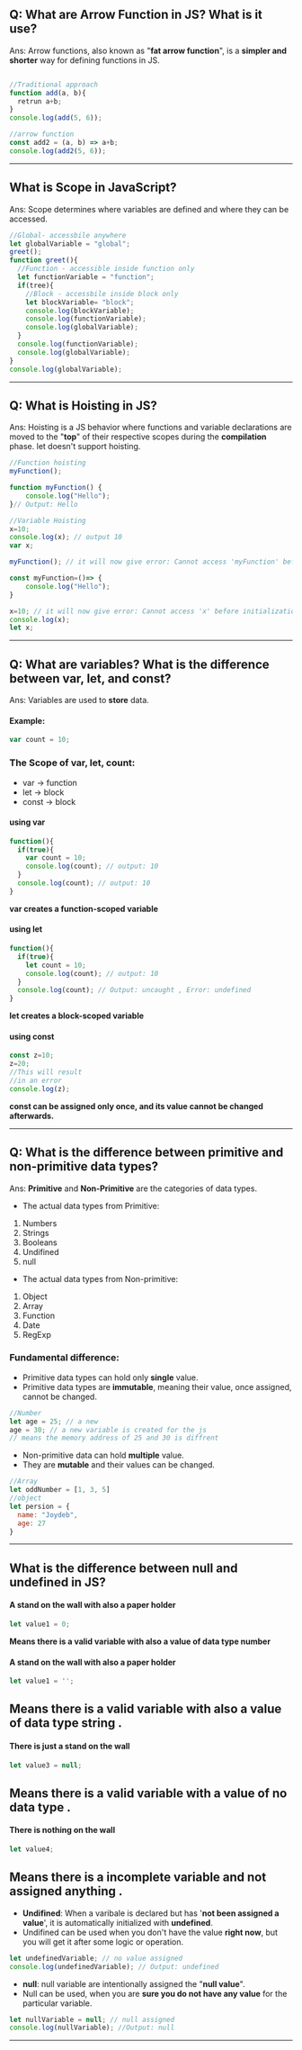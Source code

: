## Q: What are Arrow Function in JS? What is it use?
Ans: Arrow functions, also known as "**fat arrow function**", is a **simpler and shorter** way for defining functions in JS.
```js

//Traditional approach
function add(a, b){
  retrun a+b;
}
console.log(add(5, 6));

//arrow function
const add2 = (a, b) => a+b;
console.log(add2(5, 6));
```
****************************************
## What is Scope in JavaScript?
Ans: Scope determines where variables are defined and where they can be accessed.
```js
//Global- accessbile anywhere
let globalVariable = "global";
greet();
function greet(){
  //Function - accessible inside function only
  let functionVariable = "function";
  if(tree){
    //Block - accessbile inside block only
    let blockVariable= "block";
    console.log(blockVariable);
    console.log(functionVariable);
    console.log(globalVariable);
  }
  console.log(functionVariable);
  console.log(globalVariable);
}
console.log(globalVariable);
```
******************************************************
## Q: What is Hoisting in JS?
Ans: Hoisting is a JS behavior where functions and variable declarations are moved to the "**top**" of their respective scopes during the **compilation** phase. let doesn't support hoisting.
```js
//Function hoisting
myFunction();

function myFunction() {
    console.log("Hello");
}// Output: Hello

//Variable Hoisting
x=10;
console.log(x); // output 10
var x;
```
```js
myFunction(); // it will now give error: Cannot access 'myFunction' before initialization

const myFunction=()=> {
    console.log("Hello");
}

x=10; // it will now give error: Cannot access 'x' before initialization
console.log(x);
let x;
```
*******************************************************************************
## Q: What are variables? What is the difference between var, let, and const?
Ans: Variables are used to **store** data.
#### Example:
```js
var count = 10;
```
### The Scope of var, let, count:
- var -> function
- let -> block
- const -> block
#### using var
```js
function(){
  if(true){
    var count = 10;
    console.log(count); // output: 10
  }
  console.log(count); // output: 10
}
```
**var creates a function-scoped variable**
#### using let
```js
function(){
  if(true){
    let count = 10;
    console.log(count); // output: 10
  }
  console.log(count); // Output: uncaught , Error: undefined
}
```
**let creates a block-scoped variable**
#### using const
```js
const z=10;
z=20;
//This will result
//in an error
console.log(z);
```
**const can be assigned only once, and its value cannot be changed afterwards.**
*****************************************************************************
## Q: What is the difference between primitive and non-primitive data types?
Ans: **Primitive** and **Non-Primitive** are the categories of data types.
- The actual data types from Primitive:
1. Numbers
2. Strings
3. Booleans
4. Undifined
5. null
- The actual data types from Non-primitive:
1. Object
2. Array
3. Function
4. Date
5. RegExp
### Fundamental difference:
- Primitive data types can hold only **single** value.
- Primitive data types are **immutable**, meaning their value, once assigned, cannot be changed.
```js
//Number
let age = 25; // a new
age = 30; // a new variable is created for the js
// means the memory address of 25 and 30 is diffrent
```
- Non-primitive data can hold **multiple** value.
- They are **mutable** and their values can be changed.
```js
//Array
let oddNumber = [1, 3, 5]
//object
let persion = {
  name: "Joydeb",
  age: 27
}
```
*************************************************************
## What is the difference between null and undefined in JS?
#### A stand on the wall with also a paper holder
```js
let value1 = 0;
```
**Means there is a valid variable with also a value of data type number**
#### A stand on the wall with also a paper holder
```js
let value1 = '';
```
**Means there is a valid variable with also a value of data type string**
.
------------------------------------------------------------------------
#### There is just a stand on the wall
```js
let value3 = null;
```
**Means there is a valid variable with a value of no data type**
.
------------------------------------------------------------------------
#### There is nothing on the wall
```js
let value4;
```
**Means there is a incomplete variable and not assigned anything**
.
------------------------------------------------------------------------
- **Undifined**: When a varibale is declared but has '**not been assigned a value**', it is automatically initialized with **undefined**.
- Undifined can be used when you don't have the value **right now**, but you will get it after some logic or operation.
```js
let undefinedVariable; // no value assigned
console.log(undefinedVariable); // Output: undefined
```
- **null**: null variable are intentionally assigned the "**null value**".
- Null can be used, when you are **sure you do not have any value** for the particular variable.
```js
let nullVariable = null; // null assigned
console.log(nullVariable); //Output: null
```
*******************************************************************************************





